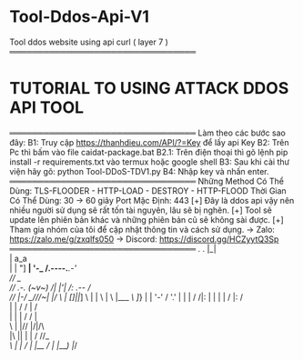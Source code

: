 # Tool-Ddos-Api-V1
Tool ddos website using api curl ( layer 7 )
═════════════════════════════════
# TUTORIAL TO USING ATTACK DDOS API TOOL
═════════════════════════════════
Làm theo các bước sao đây:
B1: Truy cập https://thanhdieu.com/API/?=Key để lấy api Key
B2: Trên Pc thì bấm vào file caidat-package.bat
B2.1: Trên điện thoại thì gõ lệnh 
pip install -r requirements.txt
vào termux hoặc google shell
B3: Sau khi cài thư viện hãy gõ: python Tool-DDoS-TDV1.py
B4: Nhập key và nhấn enter.
═════════════════════════════════
Những Method Có Thể Dùng: TLS-FLOODER - HTTP-LOAD - DESTROY - HTTP-FLOOD
Thời Gian Có Thể Dùng: 30 -> 60 giây
Port Mặc Định: 443
[+] Đây là ddos api vậy nên nhiều người sử dụng sẽ rất tốn tài nguyên, lâu sẽ bị nghẽn.
[+] Tool sẽ update lên phiên bản khác và những phiên bản cũ sẽ không sài được.
[+] Tham gia nhóm của tôi để cập nhật thông tin và cách sử dụng.
-> Zalo: https://zalo.me/g/zxqlfs050
-> Discord: https://discord.gg/HCZyytQ3Sp
═════════════════════════════════
          .  .
          |\_|\
          | a_a\
          | | "]
      ____| '-\___
     /.----.___.-'\
    //        _    \
   //   .-. (~v~) /|
  |'|  /\:  .--  / \
 // |-/  \_/____/\/~|
|/  \ |  []_|_|_] \ |
| \  | \ |___   _\ ]_}
| |  '-' /   '.'  |
| |     /    /|:  | 
| |     |   / |:  /\
| |     /  /  |  /  \
| |    |  /  /  |    \
\ |    |/\/  |/|/\    \
 \|\ |\|  |  | / /\/\__\
  \ \| | /   | |__
       / |   |____)
       |_/
